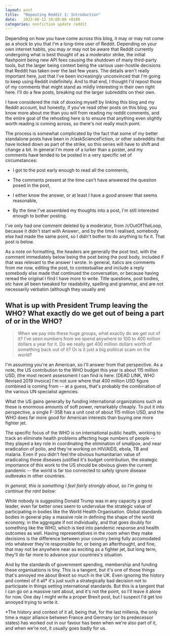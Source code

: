 ```yaml
---
layout: post
title:  "Reposting Reddit 1: Introduction"
date:   2023-06-12 19:00:00 +0100
categories: nonfiction update reddit
---
```


Depending on how you have come across this blog, it may or may not come as a shock to you that I'm a long-time user of Reddit. Depending on your own internet habits, you may or may not be aware that Reddit currently undergoing what is best thought of as a moderator strike, the initial flashpoint being new API fees causing the shutdown of many third-party tools, but the larger being context being the various user-hostile decisions that Reddit has taken over the last few years. The details aren't really important here, just that I've been increasingly unconvinced that I'm going to keep using Reddit indefinitely. And to that end, I thought I'd repost those of my comments that might stand as mildly interesting in their own right here. I'll do a few posts, breaking out the larger subreddits on their own.

I have considered the risk of doxxing myself by linking this blog and my Reddit account, but honestly, if you've read other posts on this blog, you know more about me than you will from reading my reddit comments, and the entire goal of the rehosting here is to ensure that anything even slightly worth reading is coming across, so there's not really much point.

The process is somewhat complicated by the fact that some of my better standalone posts have been in /r/askScienceFiction, or other subreddits that have locked down as part of the strike, so this series will have to shift and change a bit. In general I'm more of a lurker than a poster, and my comments have tended to be posted in a very specific set of circumstances:

* I got to the post early enough to read all the comments,

* The comments present at the time can't have answered the question posed in the post,

* I either know the answer, or at least I have a good answer that seems reasonable,

* By the time I've assembled my thoughts into a post, I'm still interested enough to bother posting.

I've only had one comment deleted by a moderator, from /r/OutOfTheLoop, because it didn't start with Answer:, and by the time I realised, somebody else had made the same point, so I didn't bother to do anything to fix it. That post is below.

As a note on formatting, the headers are generally the post text, with the comment immediately below being the post being the post body, included if that was relevant to the answer I wrote. In general, italics are comments from me now, editing the post, to contextualise and include a reply somebody else made that continued the conversation, or because having reread the original I find I have more to write. Title questions, post bodies, etc have all been tweaked for readability, spelling and grammar, and are not necessarily verbatim (although they usually are)

## What is up with President Trump leaving the WHO? What exactly do we get out of being a part of or in the WHO?
> When we pay into these huge groups, what exactly do we get out of it? I’ve seen numbers from we spend anywhere to 100 to 400 million dollars a year for it. Do we really get 400 million dollars worth of something back out of it? Or is it just a big political scam on the world?

I'm assuming you're an American, so I'll answer from that perspective. As a note, the US contribution to the WHO budget this year is about 115 million USD, (the most recent assessment I can find is here: [DEAD LINK, WHO Revised 2019 Invoice] I'm not sure where that 400 million USD figure combined is coming from -- at a guess, that's probably the combination of the various UN specialist agencies.

What the US gains generally by funding international organizations such as these is enormous amounts of soft power, remarkably cheaply. To put it into perspective, a single F-35B has a unit cost of about 115 million USD, and the WHO does far more good for American interests than buying one more fighter jet.

The specific focus of the WHO is on international public health, working to track an eliminate health problems affecting huge numbers of people -- they played a key role in coordinating the elimination of smallpox, and near eradication of polio, and they're working on HIV/AIDS, ebola, TB and malaria. Even if you didn't feel the obvious humanitarian value of eradicating these diseases justified it's budget contribution, the strategic importance of this work to the US should be obvious given the current pandemic -- the world is far too connected to safely ignore disease outbreaks in other countries.

_In general, this is something I feel fairly strongly about, so I'm going to continue the rant below:_

While nobody is suggesting Donald Trump was in any capacity a good leader, even far better ones seem to undervalue the strategic value of participating in bodies like the World Health Organisation. Global standards bodies in general play a massive role in defining the shape of the world economy, in the aggregate if not individually, and that goes doubly for something like the WHO, which is tied into pandemic response and health outcomes as well. Having representatives in the room when they make decisions is the difference between your country being fully accomodated into whatever they're responsible for, or being an afterthought, and fine, that may not be anywhere near as exciting as a fighter jet, but long term, they'll do far more to advance your countries's situation.

And by the standards of government spending, membership and funding these organisations is tiny. This is a tangent, but it's one of those things that's annoyed me about Brexit so much in the UK. Even ignoring the history and context of it all* it's just such a strategically bad decision not to participate in things setting international standards. But this is a tangent that I can go on a massive rant about, and it's not the point, so I'll leave it alone for now. One day I might write a proper Brexit post, but I suspect I'd get too annoyed trying to write it.

*The history and context of it all, being that, for the last millenia, the only time a major alliance between France and Germany (or its predecessor states) has worked out in our favour has been when we're also part of it, and when we're not, it usually goes badly for us.
